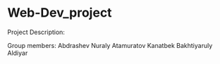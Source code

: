 # Web-Dev_project
Project Description:

Group members:
  Abdrashev Nuraly 
  Atamuratov Kanatbek
  Bakhtiyaruly Aldiyar
